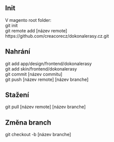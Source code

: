 <h2>Init</h2>
V magento root folder:
<br />git init
<br />git remote add [název remote] https://github.com/creacorecz/dokonalerasy.cz.git
<h2>Nahrání</h2>
git add app/design/frontend/dokonalerasy
<br />git add skin/frontend/dokonalerasy
<br />git commit [název commitu]
<br />git push [název remote] [název branche]
<h2>Stažení</h2>
git pull [název remote] [název branche]
<h2>Změna branch</h2>
git checkout -b [název branche]
